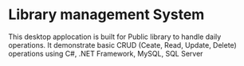 # Library management System
This desktop applocation is built for Public library to handle daily operations. 
It demonstrate basic CRUD (Ceate, Read, Update, Delete) operations using C#, .NET Framework, MySQL, SQL Server
